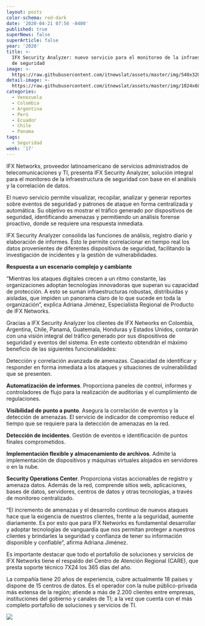 ```yaml
---
layout: posts
color-schema: red-dark
date: '2020-04-21 07:56 -0400'
published: true
superNews: false
superArticle: false
year: '2020'
title: >-
  IFX Security Analyzer: nuevo servicio para el monitoreo de la infraestructura
  de seguridad
image: >-
  https://raw.githubusercontent.com/itnewslat/assets/master/img/540x320/Security-Analyzer-p.jpg
detail-image: >-
  https://raw.githubusercontent.com/itnewslat/assets/master/img/1024x680/Security-Analyzer-g.jpg
categories:
  - Venezuela
  - Colombia
  - Argentina
  - Perú
  - Ecuador
  - Chile
  - Panama
tags:
  - Seguridad
week: '17'
---
```

IFX Networks, proveedor latinoamericano de servicios administrados de telecomunicaciones y TI, presenta IFX Security Analyzer, solución integral para el monitoreo de la infraestructura de seguridad con base en el análisis y la correlación de datos.

El nuevo servicio permite visualizar, recopilar, analizar y generar reportes sobre eventos de seguridad y patrones de ataque en forma centralizada y automática. Su objetivo es mostrar el tráfico generado por dispositivos de seguridad, identificando amenazas y permitiendo un análisis forense proactivo, donde se requiere una respuesta inmediata.

IFX Security Analyzer consolida las funciones de análisis, registro diario y elaboración de informes. Esto le permite correlacionar en tiempo real los datos provenientes de diferentes dispositivos de seguridad, facilitando la investigación de incidentes y la gestión de vulnerabilidades. 

**Respuesta a un escenario complejo y cambiante**

“Mientras los ataques digitales crecen a un ritmo constante, las organizaciones adoptan tecnologías innovadoras que superan su capacidad de protección. A esto se suman infraestructuras robustas, distribuidas y aisladas, que impiden un panorama claro de lo que sucede en toda la organización”, explica Adriana Jiménez, Especialista Regional de Producto de IFX Networks.

Gracias a IFX Security Analyzer los clientes de IFX Networks en Colombia, Argentina, Chile, Panamá, Guatemala, Honduras y Estados Unidos, contarán con una visión integral del tráfico generado por sus dispositivos de seguridad y eventos del sistema. En este contexto obtendrán el máximo beneficio de las siguientes funcionalidades:

Detección y correlación avanzada de amenazas. Capacidad de identificar y responder en forma inmediata a los ataques y situaciones de vulnerabilidad que se presenten.

**Automatización de informes**. Proporciona paneles de control, informes y controladores de flujo para la realización de auditorías y el cumplimiento de regulaciones.

**Visibilidad de punto a punto**. Asegura la correlación de eventos y la detección de amenazas. El servicio de indicador de compromiso reduce el tiempo que se requiere para la  detección de amenazas en la red.

**Detección de incidentes**. Gestión de eventos e identificación de puntos finales comprometidos.

**Implementación flexible y almacenamiento de archivos**. Admite la implementación de dispositivos y máquinas virtuales alojados en servidores o en la nube. 

**Security Operations Center**. Proporciona vistas accionables de registro y amenaza datos. Además de la red, comprende sitios web, aplicaciones, bases de datos, servidores, centros de datos y otras tecnologías, a través de monitoreo centralizado. 

“El incremento de amenazas y el desarrollo continuo de nuevos ataques hace que la exigencia de nuestros clientes, frente a la seguridad, aumente diariamente. Es por esto que para IFX Networks es fundamental desarrollar y adoptar tecnologías de vanguardia que nos permitan proteger a nuestros clientes y brindarles la seguridad y confianza de tener su información disponible y confiable”, afirma Adriana Jiménez.

Es importante destacar que todo el portafolio de soluciones y servicios de IFX Networks tiene el respaldo del Centro de Atención Regional (CARE),  que presta soporte técnico 7X24 los 365 días del año.

La compañía tiene 20 años de experiencia, cubre actualmente 18 países y dispone de 15 centros de datos. Es el operador con la nube público-privada más extensa de la región; atiende a más de 2.200 clientes entre empresas, instituciones del gobierno y canales de TI; a la vez que cuenta con el más completo portafolio de soluciones y servicios de TI.

<img src="https://tracker.metricool.com/c3po.jpg?hash=56f88a41e39ab42c063cc51676587a04"/>
